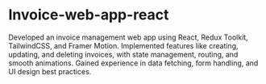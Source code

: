 # Invoice-web-app-react
Developed an invoice management web app using React, Redux Toolkit, TailwindCSS, and Framer Motion. Implemented features like creating, updating, and deleting invoices, with state management, routing, and smooth animations. Gained experience in data fetching, form handling, and UI design best practices.
